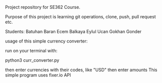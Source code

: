 Project repository for SE362 Course. 

Purpose of this project is learning git operations, clone, push, pull request etc.

Students:
Batuhan Baran
Ecem Balkaya
Eylul Ucan
Gokhan Gonder

usage of this simple currency converter:

run on your terminal with:

python3 curr_converter.py

then enter currencies with their codes, like "USD"
then enter amounts
This simple program uses fixer.io API


